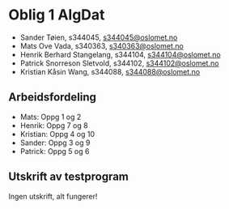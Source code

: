 # Oblig 1 AlgDat

* Sander Tøien, s344045, s344045@oslomet.no
* Mats Ove Vada, s340363, s340363@oslomet.no
* Henrik Berhard Stangelang, s344104, s344104@oslomet.no
* Patrick Snorreson Sletvold, s344102, s344102@oslomet.no
* Kristian Kåsin Wang, s344088, s344088@oslomet.no

## Arbeidsfordeling

* Mats: Oppg 1 og 2
* Henrik: Oppg 7 og 8
* Kristian: Oppg 4 og 10
* Sander: Oppg 3 og 9
* Patrick: Oppg 5 og 6

## Utskrift av testprogram
Ingen utskrift, alt fungerer!